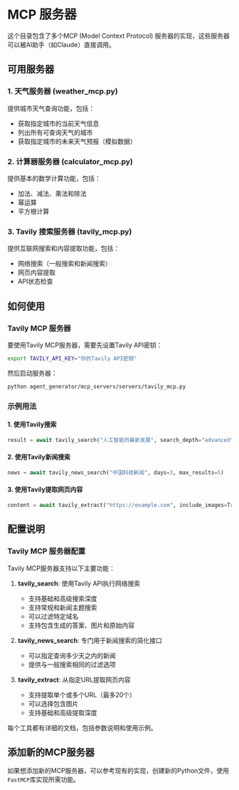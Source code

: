 # MCP 服务器

这个目录包含了多个MCP (Model Context Protocol) 服务器的实现，这些服务器可以被AI助手（如Claude）直接调用。

## 可用服务器

### 1. 天气服务器 (weather_mcp.py)

提供城市天气查询功能，包括：
- 获取指定城市的当前天气信息
- 列出所有可查询天气的城市
- 获取指定城市的未来天气预报（模拟数据）

### 2. 计算器服务器 (calculator_mcp.py)

提供基本的数学计算功能，包括：
- 加法、减法、乘法和除法
- 幂运算
- 平方根计算

### 3. Tavily 搜索服务器 (tavily_mcp.py)

提供互联网搜索和内容提取功能，包括：
- 网络搜索（一般搜索和新闻搜索）
- 网页内容提取
- API状态检查

## 如何使用

### Tavily MCP 服务器

要使用Tavily MCP服务器，需要先设置Tavily API密钥：

```bash
export TAVILY_API_KEY="你的Tavily API密钥"
```

然后启动服务器：

```bash
python agent_generator/mcp_servers/servers/tavily_mcp.py
```

### 示例用法

#### 1. 使用Tavily搜索

```python
result = await tavily_search("人工智能的最新发展", search_depth="advanced", max_results=3)
```

#### 2. 使用Tavily新闻搜索

```python
news = await tavily_news_search("中国科技新闻", days=3, max_results=5)
```

#### 3. 使用Tavily提取网页内容

```python
content = await tavily_extract("https://example.com", include_images=True)
```

## 配置说明

### Tavily MCP 服务器配置

Tavily MCP服务器支持以下主要功能：

1. **tavily_search**: 使用Tavily API执行网络搜索
   - 支持基础和高级搜索深度
   - 支持常规和新闻主题搜索
   - 可以过滤特定域名
   - 支持包含生成的答案、图片和原始内容

2. **tavily_news_search**: 专门用于新闻搜索的简化接口
   - 可以指定查询多少天之内的新闻
   - 提供与一般搜索相同的过滤选项

3. **tavily_extract**: 从指定URL提取网页内容
   - 支持提取单个或多个URL（最多20个）
   - 可以选择包含图片
   - 支持基础和高级提取深度

每个工具都有详细的文档，包括参数说明和使用示例。

## 添加新的MCP服务器

如果想添加新的MCP服务器，可以参考现有的实现，创建新的Python文件，使用`FastMCP`库实现所需功能。 